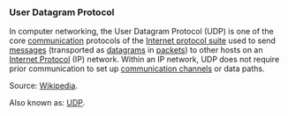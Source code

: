 ### User Datagram Protocol

<p class="c8"><span>In </span><span>computer networking</span><span>, the User Datagram Protocol (UDP) is one of the core </span><span class="c2"><a class="c3" href="#h.w02a6srdng3j">communication</a></span><span>&nbsp;protocols</span><span>&nbsp;of the </span><span class="c2"><a class="c3" href="#h.oj5ut8qopq0w">Internet protocol suite</a></span><span>&nbsp;used to send </span><span class="c2"><a class="c3" href="#h.bge7ubygwk2q">messages</a></span><span>&nbsp;(transported as </span><span class="c2"><a class="c3" href="#h.mxq90rincwo">datagrams</a></span><span>&nbsp;in </span><span class="c2"><a class="c3" href="#h.9hc1adgu2nrx">packets</a></span><span>) to other hosts on an </span><span class="c2"><a class="c3" href="#h.jmao5ngtvqnm">Internet Protocol</a></span><span>&nbsp;(IP) network. Within an IP network, UDP does not require prior communication to set up </span><span class="c2"><a class="c3" href="#h.oc2pelzel246">communication channels</a></span><span class="c0">&nbsp;or data paths.</span></p><p class="c8"><span>Source: </span><span class="c2"><a class="c3" href="https://www.google.com/url?q=https://en.wikipedia.org/wiki/User_Datagram_Protocol&amp;sa=D&amp;source=editors&amp;ust=1706779842909264&amp;usg=AOvVaw3IC-IpzJllO21x3RbHvU9J">Wikipedia</a></span><span class="c0">.</span></p><p class="c8"><span>Also known as: </span><span class="c2"><a class="c3" href="#h.o11assyhncpl">UDP</a></span><span class="c0">.</span></p>